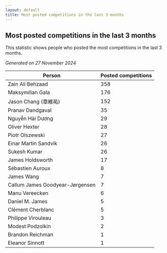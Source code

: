 ```yaml
---
layout: default
title: Most posted competitions in the last 3 months
---
```

## Most posted competitions in the last 3 months
This statistic shows people who posted the most competitions in the last 3 months.

*Generated on 27 November 2024*

| Person | Posted competitions |
| --- | --- |
| Zain Ali Behzaad | 358 |
| Maksymilian Gala | 176 |
| Jason Chang (章維祐) | 152 |
| Pranav Dandgaval | 35 |
| Nguyễn Hải Dương | 29 |
| Oliver Hexter | 28 |
| Piotr Olszewski | 27 |
| Einar Martin Sandvik | 26 |
| Sukesh Kumar | 26 |
| James Holdsworth | 17 |
| Sébastien Auroux | 8 |
| James Wang | 7 |
| Callum James Goodyear-Jørgensen | 7 |
| Manu Vereecken | 6 |
| Daniel M. James | 5 |
| Clément Cherblanc | 5 |
| Philippe Virouleau | 3 |
| Modest Podzolkin | 2 |
| Brandon Reichman | 1 |
| Eleanor Sinnott | 1 |
